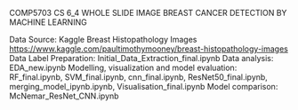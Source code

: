 COMP5703 CS 6_4 WHOLE SLIDE IMAGE BREAST CANCER DETECTION BY MACHINE LEARNING

Data Source: Kaggle Breast Histopathology Images https://www.kaggle.com/paultimothymooney/breast-histopathology-images
Data Label Preparation: Initial_Data_Extraction_final.ipynb
Data analysis: EDA_new.ipynb
Modelling, visualization and model evaluation: RF_final.ipynb, SVM_final.ipynb, cnn_final.ipynb, ResNet50_final.ipynb, merging_model_ipynb.ipynb, Visualisation_final.ipynb
Model comparison: McNemar_ResNet_CNN.ipynb

